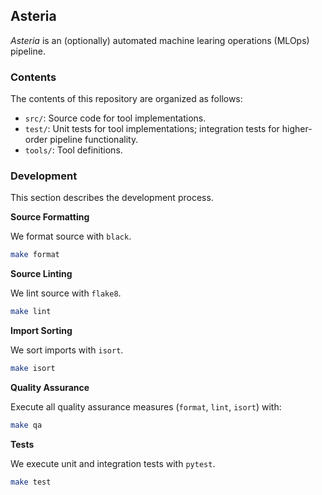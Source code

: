 ## Asteria

_Asteria_ is an (optionally) automated machine learing operations (MLOps) pipeline.

### Contents

The contents of this repository are organized as follows:

- `src/`: Source code for tool implementations.
- `test/`: Unit tests for tool implementations; integration tests for higher-order pipeline functionality.
- `tools/`: Tool definitions.

### Development

This section describes the development process.

**Source Formatting**

We format source with `black`.

```bash
make format
```

**Source Linting**

We lint source with `flake8`.

```bash
make lint
```

**Import Sorting**

We sort imports with `isort`.

```bash
make isort
```

**Quality Assurance**

Execute all quality assurance measures (`format`, `lint`, `isort`) with:

```bash
make qa
```

**Tests**

We execute unit and integration tests with `pytest`.

```bash
make test
```
